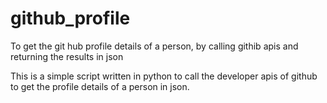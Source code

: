 # github_profile
To get the git hub profile details of a person, by calling githib apis and returning the results in json

This is a simple script written in python to call the developer apis of github to get the profile details of a person in json.


